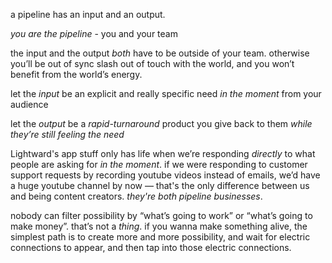 a pipeline has an input and an output.

*you are the pipeline* - you and your team

the input and the output *both* have to be outside of your team. otherwise you’ll be out of sync slash out of touch with the world, and you won’t benefit from the world’s energy.

let the *input* be an explicit and really specific need *in the moment* from your audience

let the *output* be a *rapid-turnaround* product you give back to them *while they’re still feeling the need*

Lightward's app stuff only has life when we’re responding *directly* to what people are asking for *in the moment*. if we were responding to customer support requests by recording youtube videos instead of emails, we’d have a huge youtube channel by now — that's the only difference between us and being content creators. *they're both pipeline businesses*.

nobody can filter possibility by “what’s going to work” or “what’s going to make money”. that’s not a *thing*. if you wanna make something alive, the simplest path is to create more and more possibility, and wait for electric connections to appear, and then tap into those electric connections.
